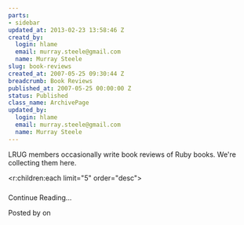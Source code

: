 ```yaml
--- 
parts: 
- sidebar
updated_at: 2013-02-23 13:58:46 Z
creatd_by: 
  login: hlame
  email: murray.steele@gmail.com
  name: Murray Steele
slug: book-reviews
created_at: 2007-05-25 09:30:44 Z
breadcrumb: Book Reviews
published_at: 2007-05-25 00:00:00 Z
status: Published
class_name: ArchivePage
updated_by: 
  login: hlame
  email: murray.steele@gmail.com
  name: Murray Steele
---
```


LRUG members occasionally write book reviews of Ruby books.  We're collecting them here.

<r:children:each limit="5" order="desc">
<div class="entry">
  <h3><r:link /></h3>
  <r:content />
  <r:if_content part="extended"><r:link anchor="extended">Continue Reading&#8230;</r:link></r:if_content>
  <p class="info">Posted by <r:author /> on <r:date format="%b %d, %Y" /></p>
</div>
</r:children:each>

